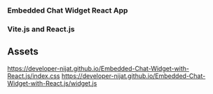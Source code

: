 ### Embedded Chat Widget React App
### Vite.js and React.js

## Assets
https://developer-nijat.github.io/Embedded-Chat-Widget-with-React.js/index.css
https://developer-nijat.github.io/Embedded-Chat-Widget-with-React.js/widget.js